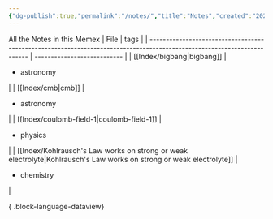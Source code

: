 ```yaml
---
{"dg-publish":true,"permalink":"/notes/","title":"Notes","created":"2024-05-30T19:07:15.317+05:30","updated":"2024-06-07T18:36:05.487+05:30"}
---
```


All the Notes in this Memex
| File                                                                                                                    | tags                        |
| ----------------------------------------------------------------------------------------------------------------------- | --------------------------- |
| [[Index/bigbang\|bigbang]]                                                                                           | <ul><li>astronomy</li></ul> |
| [[Index/cmb\|cmb]]                                                                                                   | <ul><li>astronomy</li></ul> |
| [[Index/coulomb-field-1\|coulomb-field-1]]                                                                           | <ul><li>physics</li></ul>   |
| [[Index/Kohlrausch's Law works on strong or weak electrolyte\|Kohlrausch's Law works on strong or weak electrolyte]] | <ul><li>chemistry</li></ul> |

{ .block-language-dataview}
